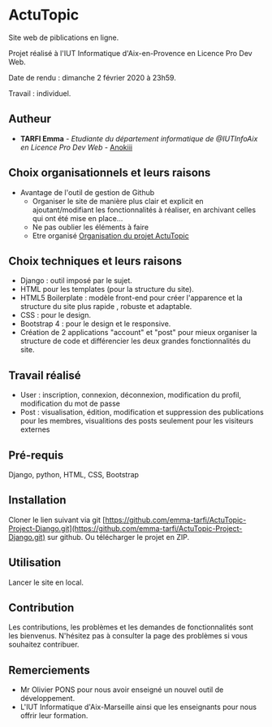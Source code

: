 # ActuTopic

Site web de piblications en ligne.

Projet réalisé à l'IUT Informatique d'Aix-en-Provence en Licence Pro Dev Web.

Date de rendu : dimanche 2 février 2020 à 23h59.

Travail : individuel.



## Autheur

* **TARFI Emma** - *Etudiante du département informatique de @IUTInfoAix en Licence Pro Dev Web* - [Anokiii](https://github.com/emma-tarfi)



## Choix organisationnels et leurs raisons

* Avantage de l'outil de gestion de Github
    - Organiser le site de manière plus clair et explicit en ajoutant/modifiant les fonctionnalités à réaliser, en archivant celles qui ont été mise en place... 
    - Ne pas oublier les éléments à faire
    - Etre organisé
    [Organisation du projet ActuTopic](https://github.com/emma-tarfi/ActuTopic-Project-Django/projects/1)


## Choix techniques et leurs raisons
* Django : outil imposé par le sujet.
* HTML pour les templates (pour la structure du site).
* HTML5 Boilerplate : modèle front-end pour créer l'apparence et la structure du site plus rapide , robuste et adaptable.
* CSS : pour le design.
* Bootstrap 4 : pour le design et le responsive.
* Création de 2 applications "account" et "post" pour mieux organiser la structure de code et différencier les deux grandes fonctionnalités du site.


## Travail réalisé
* User : inscription, connexion, déconnexion, modification du profil, modification du mot de passe
* Post : visualisation, édition, modification et suppression des publications pour les membres, visualitions des posts seulement pour les visiteurs externes


## Pré-requis

Django, python, HTML, CSS, Bootstrap



## Installation

Cloner le lien suivant via git [https://github.com/emma-tarfi/ActuTopic-Project-Django.git](https://github.com/emma-tarfi/ActuTopic-Project-Django.git) sur github.
Ou télécharger le projet en ZIP.



## Utilisation

Lancer le site en local.



## Contribution

Les contributions, les problèmes et les demandes de fonctionnalités sont les bienvenus.
N'hésitez pas à consulter la page des problèmes si vous souhaitez contribuer.



## Remerciements

* Mr Olivier PONS pour nous avoir enseigné un nouvel outil de développement.
* L'IUT Informatique d'Aix-Marseille ainsi que les enseignants pour nous offrir leur formation.


